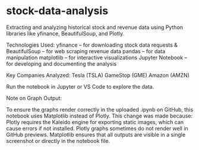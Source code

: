 # stock-data-analysis
Extracting and analyzing historical stock and revenue data using Python libraries like yfinance, BeautifulSoup, and Plotly.

Technologies Used:
yfinance – for downloading stock data
requests & BeautifulSoup – for web scraping revenue data
pandas – for data manipulation
matplotlib – for interactive visualizations
Jupyter Notebook – for developing and documenting the analysis

Key Companies Analyzed:
Tesla (TSLA)
GameStop (GME)
Amazon (AMZN)

Run the notebook in Jupyter or VS Code to explore the data.

Note on Graph Output:

To ensure the graphs render correctly in the uploaded .ipynb on GitHub, this notebook uses Matplotlib instead of Plotly.
This change was made because:
Plotly requires the Kaleido engine for exporting static images, which can cause errors if not installed.
Plotly graphs sometimes do not render well in GitHub previews.
Matplotlib ensures that all outputs are visible in a single screenshot or directly in the notebook file.

